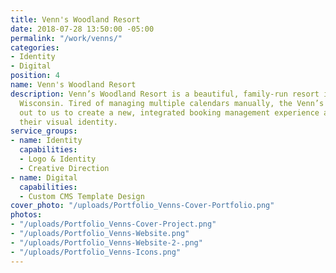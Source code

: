 ```yaml
---
title: Venn's Woodland Resort
date: 2018-07-28 13:50:00 -05:00
permalink: "/work/venns/"
categories:
- Identity
- Digital
position: 4
name: Venn's Woodland Resort
description: Venn’s Woodland Resort is a beautiful, family-run resort in Eagle River,
  Wisconsin. Tired of managing multiple calendars manually, the Venn’s team reached
  out to us to create a new, integrated booking management experience and to update
  their visual identity.
service_groups:
- name: Identity
  capabilities:
  - Logo & Identity
  - Creative Direction
- name: Digital
  capabilities:
  - Custom CMS Template Design
cover_photo: "/uploads/Portfolio_Venns-Cover-Portfolio.png"
photos:
- "/uploads/Portfolio_Venns-Cover-Project.png"
- "/uploads/Portfolio_Venns-Website.png"
- "/uploads/Portfolio_Venns-Website-2-.png"
- "/uploads/Portfolio_Venns-Icons.png"
---
```


